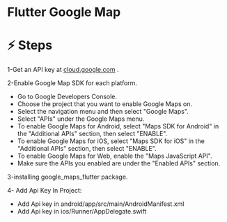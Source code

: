 # Flutter Google Map

# ⚡ Steps

1-Get an API key at [cloud.google.com](https://cloud.google.com/maps-platform/) .

2-Enable Google Map SDK for each platform.
- Go to Google Developers Console.
- Choose the project that you want to enable Google Maps on.
- Select the navigation menu and then select "Google Maps".
- Select "APIs" under the Google Maps menu.
- To enable Google Maps for Android, select "Maps SDK for Android" in the "Additional APIs" section, then select "ENABLE".
- To enable Google Maps for iOS, select "Maps SDK for iOS" in the "Additional APIs" section, then select "ENABLE".
- To enable Google Maps for Web, enable the "Maps JavaScript API".
- Make sure the APIs you enabled are under the "Enabled APIs" section.
    
3-installing google_maps_flutter package.

4- Add Api Key In Project:
- Add Api key in android/app/src/main/AndroidManifest.xml
- Add Api key in ios/Runner/AppDelegate.swift

